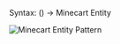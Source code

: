 Syntax:
() -> Minecart Entity


![Minecart Entity Pattern](Images/Minecart%20Entity%20Pattern.png)



